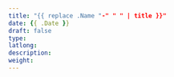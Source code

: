 ```yaml
---
title: "{{ replace .Name "-" " " | title }}"
date: {{ .Date }}
draft: false
type: 
latlong:
description:
weight:
---
```


